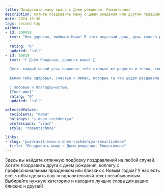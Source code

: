 ```yaml
---
title: Поздравить маму врача c Днем рождения. Романтичное
description: Хотите поздравить маму c Днем рождения или другим праздником? Наш ИИ создаст незабываемое поздравление, а вы обязательно выделитесь среди других.  
date: 2024-10-30
tags: second tag
wishes:
- id: 108458
  text: "Моя дорогая, любимая Мама! В этот чудесный день, день твоего рождения, я хочу сказать тебе слова, полные нежности и восхищения. Ты – не просто моя мама, ты – мой ангел-хранитель, мой врач с добрым сердцем и золотыми руками, который всегда готов исцелить не только тело, но и душу. Твоя любовь – это солнце, согревающее меня всю жизнь, твоя забота – бесценный дар. Спасибо тебе за все, за твою бесконечную доброту, терпение и преданность. Пусть твоя жизнь будет наполнена счастьем, здоровьем и любовью, пусть каждый день дарит тебе радость и улыбки! С днем рождения, моя любимая!
  "
  rating: "0"
  updated: "null"
- id: 16019
  text: "С Днём Рождения, дорогая мама! 🎉
  
  Пусть каждый новый день приносит тебе столько же радости и тепла, сколько ты дарила нам своим бескорыстным служением и заботой. Ты не только мама, но и наш самый дорогой врач, чья мудрость и доброта лечат не только тело, но и душу.
  
  Желаю тебе здоровья, счастья и любви, которые ты так щедро раздавала всем вокруг. Пусть твои дни будут наполнены улыбками, а ночи — спокойными и глубокими. Спасибо за всё, что ты делаешь для нас. Ты — наша самая большая награда!
  
  С любовью и благодарностью,
  [Твоё имя]"
  rating: "0"
  updated: "null"

selectedValues:
  recipients: "mamu"
  holidays: "s-dnem-rozhdeniya"
  professions: "vrach"
  style: "romantichnoe"

links:
- slug: "pozdravit-mamu-s-dnem-rozhdeniya-romantichnoe"
  title: "Поздравить маму c Днем рождения. Романтичное"
---
```


Здесь вы найдете отличную подборку поздравлений на любой случай.
Хотите поздравить друга с днём рождения, коллегу с профессиональным праздником или близких с Новым годом? У нас есть всё, чтобы сделать ваш поздравительный текст незабываемым. Выбирайте нужную категорию и находите лучшие слова для ваших близких и друзей!
